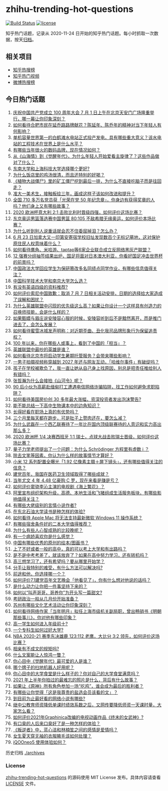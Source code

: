 # zhihu-trending-hot-questions

[![Build Status](https://github.com/justjavac/zhihu-trending-hot-questions/workflows/ci/badge.svg?branch=master)](https://github.com/justjavac/zhihu-trending-hot-questions/actions)
[![license](https://img.shields.io/github/license/justjavac/zhihu-trending-hot-questions)](https://github.com/justjavac/zhihu-trending-hot-questions/blob/master/LICENSE)

知乎热门话题，记录从 2020-11-24 日开始的知乎热门话题。每小时抓取一次数据，按天[归档](./archives)。

## 相关项目

- [知乎热搜榜](https://github.com/justjavac/zhihu-trending-top-search)
- [知乎热门视频](https://github.com/justjavac/zhihu-trending-hot-video)
- [微博热搜榜](https://github.com/justjavac/weibo-trending-hot-search)

## 今日热门话题

<!-- BEGIN -->
<!-- 最后更新时间 Sat Jul 03 2021 09:41:36 GMT+0800 (China Standard Time) -->

1. [庆祝中国共产党成立 100 周年大会 7 月 1
   日上午在北京天安门广场隆重举行，哪一幕让你印象深刻？](https://www.zhihu.com/question/469219832)
2. [如何看待合肥市民在延乔路路牌献花？陈延年、陈乔年的精神对当下年轻人有何影响？](https://www.zhihu.com/question/469128325)
3. [单机容量世界第一的白鹤滩水电站正式投产发电，具有哪些重大意义？该水电站的工程技术在世界上是什么水平？](https://www.zhihu.com/question/468406905)
4. [有哪些当年很火的数码品牌，现在情况如何？](https://www.zhihu.com/question/468998828)
5. [从《山海情》到《觉醒年代》，为什么年轻人开始爱看主旋律了？这些作品做对了什么？](https://www.zhihu.com/question/469250416)
6. [东南大学和上海科技大学选择哪个更好?](https://www.zhihu.com/question/467273175)
7. [为什么饭店里的鸡汤很清，而且还特别的好喝？](https://www.zhihu.com/question/437783371)
8. [《植物大战僵尸》里的矿工僵尸挖到最后一排，为什么不直接吃脑子而是往回走？](https://www.zhihu.com/question/389957504)
9. [准大一美术生，接触板绘三年，画成这样子该如何改进和提升？](https://www.zhihu.com/question/468285218)
10. [全国 710 多万名党员获「光荣在党 50
    年纪念章」，你身边有获得奖章的人吗？他们身上又有哪些故事？](https://www.zhihu.com/question/469220759)
11. [2020 欧洲杯意大利 2:1
    击败比利时晋级四强，如何评价这场比赛？](https://www.zhihu.com/question/469661710)
12. [东京奥运男篮落选赛中国男篮 80:105
    不敌希腊无缘奥运，如何评价本场比赛？](https://www.zhihu.com/question/469450593)
13. [为什么听到别人说重话就会忍不住委屈掉泪？怎么办？](https://www.zhihu.com/question/467737273)
14. [6 月 23
    日加拿大又一印第安寄宿学校旧址发现数百个无标记墓地，这对保护原住民人权意味着什么？](https://www.zhihu.com/question/466975825)
15. [如何看待鹰角、米哈游、taptap等6家企业联合成立反网络黑灰产联盟？](https://www.zhihu.com/question/469151321)
16. [12
    强赛分组抽签结果出炉，国足将面对日本澳大利亚，你看好国足冲击世界杯的前景吗？](https://www.zhihu.com/question/469309297)
17. [中国政法大学回应学生为保研篡改多名同绩点同学作业，有哪些信息值得关注？](https://www.zhihu.com/question/468030220)
18. [中国科学技术大学和南京大学怎么选？](https://www.zhihu.com/question/467774201)
19. [有没有英语四级的资料推荐?](https://www.zhihu.com/question/371916806)
20. [如何评价索尼中国致歉：取消 7 月 7
    日相关活动安排，日期的选择给大家造成了误解和困扰？](https://www.zhihu.com/question/469292670)
21. [为什么英雄联盟中闪现的优先级这么高？如果让你设计一个这样具有创造力的召唤师技能，会是什么样的？](https://www.zhihu.com/question/462353798)
22. [如果甄嬛与眉庄说安陵容心狠的时候，安陵容听到后不是黯然离开，而是推门进去了，会怎么发展？](https://www.zhihu.com/question/467899688)
23. [如何看待蜜雪冰城发声明称：对近期歪曲、丑化我司品牌形象行为保留追责权？](https://www.zhihu.com/question/469115341)
24. [100 年以来，你在哪些人或事上，看到了中国的「担当」？](https://www.zhihu.com/question/469083054)
25. [英雄联盟中最吵的英雄是谁？](https://www.zhihu.com/question/463184822)
26. [如何看待北京市将启动学生暑期托管服务？会带来哪些影响？](https://www.zhihu.com/question/469489339)
27. [一男子拍摄视频称穿越到 2027
    年还与网友互动，「哈维尔事件」有破绽吗？](https://www.zhihu.com/question/466675842)
28. [孩子在学校被欺负了，我一直让她从自己身上找原因，别总是把责任推给别人有错吗？](https://www.zhihu.com/question/467309194)
29. [张哲瀚为什么会接拍《山河令》呢？](https://www.zhihu.com/question/466536922)
30. [90
    后小伙为高薪赴缅甸打工遭遇电信网络诈骗陷阱，找工作如何避免求职陷阱？](https://www.zhihu.com/question/468736941)
31. [如何看待美国房价创 30 多年最大涨幅，资深投资者发出泡沫警告?](https://www.zhihu.com/question/468992825)
32. [能不能总结一下高中生物课本中的边角知识？](https://www.zhihu.com/question/379424271)
33. [长得好看在职场上真的有优势吗？](https://www.zhihu.com/question/461972771)
34. [三个月里每天都在跑步，可是肚子上赘肉还在，要怎么减？](https://www.zhihu.com/question/30622462)
35. [为什么武磊在一个西乙联赛待了一年比在国内顶级联赛待的人意识和实力高出那么多？](https://www.zhihu.com/question/465328241)
36. [2020 欧洲杯 1/4 决赛西班牙 1:1
    瑞士，点球大战击败瑞士晋级，如何评价这场比赛？](https://www.zhihu.com/question/469643634)
37. [量子力学老师提出了一个问题：为什么 Schrödinger 方程里有虚数 i
    ？](https://www.zhihu.com/question/404030934)
38. [除去文笔等因素，你认为什么样的故事情节才算好？](https://www.zhihu.com/question/465057948)
39. [小米 12 系列配置全曝光「1.92
    亿像素主摄＋屏下镜头」，还有哪些值得关注的信息？](https://www.zhihu.com/question/468724694)
40. [建党百年，我国在医药卫生领域取得了哪些成就？](https://www.zhihu.com/question/468756547)
41. [当年尤文 4 年 4.48 亿豪购 C 罗，现在来看是赚是亏？](https://www.zhihu.com/question/460546114)
42. [如何评价窦骁李沁主演的电视剧《海上繁花》？](https://www.zhihu.com/question/466748640)
43. [阿里宣布组织架构升级，高德、本地生活和飞猪组成生活服务板块，有哪些影响值得关注？](https://www.zhihu.com/question/469485942)
44. [有哪些大佬级别的言情小说作者?](https://www.zhihu.com/question/323889571)
45. [在东北石油大学读书是种怎样的体验?](https://www.zhihu.com/question/456776209)
46. [如何看待 Apple Mac 将无法支持最新微软 Windows 11
    操作系统？](https://www.zhihu.com/question/468831434)
47. [有哪些宿舍条件好的二本大学值得推荐？](https://www.zhihu.com/question/405920733)
48. [为什么有些人心智成熟的比较晚呢？](https://www.zhihu.com/question/283077831)
49. [有一个病娇喜欢你是什么感觉？](https://www.zhihu.com/question/377349806)
50. [中国有哪些优秀的原创的绘本/图画书？](https://www.zhihu.com/question/54945285)
51. [上了不好或者一般的高中，真的可以考上大学和有出路吗？](https://www.zhihu.com/question/467477103)
52. [是不是中考考差了，就该放弃了？如果在高中努力学习，还有转机吗？](https://www.zhihu.com/question/468170373)
53. [高三想学习了，还有希望吗？要从哪里开始学？](https://www.zhihu.com/question/468568060)
54. [分手让我特别的难受，有什么方法可以解决吗?](https://www.zhihu.com/question/468323222)
55. [前途和他，你选择哪一个？](https://www.zhihu.com/question/464912877)
56. [如何评价7.1建党百年文艺晚会「他看见了」，你有什么想对他说的话吗？](https://www.zhihu.com/question/469413677)
57. [是什么动力让你把一件事坚持下来的？](https://www.zhihu.com/question/469017080)
58. [如何以“叫声哥哥，哥养你”为开头写一篇甜文?](https://www.zhihu.com/question/466162447)
59. [考研政治一般从几月份开始准备？](https://www.zhihu.com/question/378053241)
60. [苏州有哪些文化艺术活动让你印象深刻？](https://www.zhihu.com/question/468763984)
61. [如何看待网络作家「当年明月」拟任上海市级机关副局职，曾出畅销书《明朝那些事儿》，你对他有哪些印象？](https://www.zhihu.com/question/469586087)
62. [高一学生如何进入年级前十?](https://www.zhihu.com/question/426078063)
63. [一个专科生如何过好大学?](https://www.zhihu.com/question/465577553)
64. [NBA 2020-21 赛季东决雄鹿 123:112 老鹰，大比分 3:2
    领先，如何评价这场比赛？](https://www.zhihu.com/question/469442531)
65. [相亲有不成文的规矩吗?](https://www.zhihu.com/question/453068049)
66. [什么文案能让人惊鸿一瞥？](https://www.zhihu.com/question/451181423)
67. [你心目中《觉醒年代》最可爱的人是谁？](https://www.zhihu.com/question/461358216)
68. [哪个牌子的扫地机器人好用呢？](https://www.zhihu.com/question/278037886)
69. [你心目中的大学食堂是什么样子的？你对自己的大学食堂满意吗？](https://www.zhihu.com/question/468413171)
70. [2021 年上半年你拍过的最难忘的照片是什么，背后有什么故事？](https://www.zhihu.com/question/469312329)
71. [如果让《原神》所有角色参加一场“吃鸡”，谁会成为最后的胜利者？](https://www.zhihu.com/question/467989699)
72. [有哪些让你觉得「这是我尊贵的盐选会员该看的文」？](https://www.zhihu.com/question/469477579)
73. [到目前为止最好看的网络小说有哪些?](https://www.zhihu.com/question/309401257)
74. [继中公教育师资降低单课时绩效系数之后，又网传要降低师资一天课时量，大家怎么看？](https://www.zhihu.com/question/468896563)
75. [如何评价2021年Graphinica改编的电视动画作品《终末的女武神》?](https://www.zhihu.com/question/464238824)
76. [有口臭的人后来口臭好了是一种怎样的体验？](https://www.zhihu.com/question/39027318)
77. [《叛逆者》中，蓝心洁和林楠笙之间的感情是爱情吗？](https://www.zhihu.com/question/468148621)
78. [女生夏天穿无袖的衣服腋毛该如何处理？](https://www.zhihu.com/question/49147353)
79. [iQOOneo5 使用体验如何？](https://www.zhihu.com/question/453142804)

<!-- END -->

历史归档 [./archives](./archives)

### License

[zhihu-trending-hot-questions](https://github.com/justjavac/zhihu-trending-hot-questions)
的源码使用 MIT License 发布。具体内容请查看 [LICENSE](./LICENSE) 文件。
